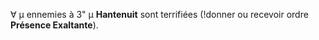 ∀ μ ennemies à 3" μ __Hantenuit__ sont terrifiées (!donner ou recevoir ordre __Présence Exaltante__).

